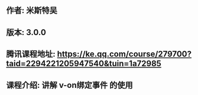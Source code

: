 ## 作者: 米斯特吴

## 版本: 3.0.0

## 腾讯课程地址: https://ke.qq.com/course/279700?taid=2294221205947540&tuin=1a72985

## 课程介绍: 讲解 v-on绑定事件 的使用
